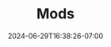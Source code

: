 ---
title: 'Mods'
date: 2024-06-29T16:38:26-07:00
draft: false
cascade:
    galleria: true
    tags:
    - "all"
---